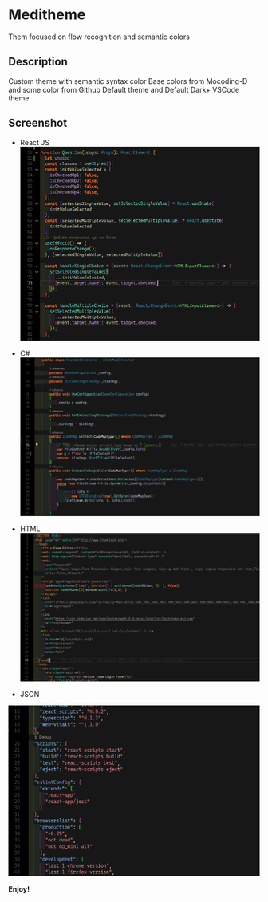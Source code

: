 # Meditheme

Them focused on flow recognition and semantic colors

## Description

Custom theme with semantic syntax color
Base colors from Mocoding-D and some color from Github Default theme and Default Dark+ VSCode theme

## Screenshot

- React JS
![React Screenshot!](/screenshots/ReactJS.png "React screenshot")

- C#
![C# Screenshot!](/screenshots/CSharp.png "CSharp screenshot")

- HTML
![C# Screenshot!](/screenshots/HTML.png "HTML screenshot")

- JSON

![C# Screenshot!](/screenshots/JSON.png "JSON screenshot")

**Enjoy!**
